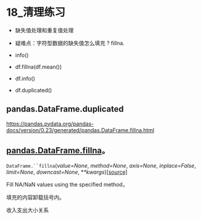 # 18_清理练习

- 缺失值处理和重复值处理
- 疑难点：字符型数据的缺失值怎么填充 ? fillna.
- info()

- df.fillna(df.mean())

- df.info()

- df.duplicated()


## pandas.DataFrame.duplicated

https://pandas.pydata.org/pandas-docs/version/0.23/generated/pandas.DataFrame.fillna.html

## [pandas.DataFrame.fillna](https://pandas.pydata.org/pandas-docs/version/0.23/generated/pandas.DataFrame.fillna.html)。

`DataFrame.``fillna`(*value=None*, *method=None*, *axis=None*, *inplace=False*, *limit=None*, *downcast=None*, **\*kwargs*)[[source\]](http://github.com/pandas-dev/pandas/blob/v0.23.1/pandas/core/frame.py#L3783-L3790)

Fill NA/NaN values using the specified method，

填充的内容卸载括号内。

收入支出大小关系



